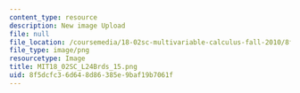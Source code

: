 ```yaml
---
content_type: resource
description: New image Upload
file: null
file_location: /coursemedia/18-02sc-multivariable-calculus-fall-2010/8f5dcfc36d648d86385e9baf19b7061f_MIT18_02SC_L24Brds_15.png
file_type: image/png
resourcetype: Image
title: MIT18_02SC_L24Brds_15.png
uid: 8f5dcfc3-6d64-8d86-385e-9baf19b7061f
---
```

